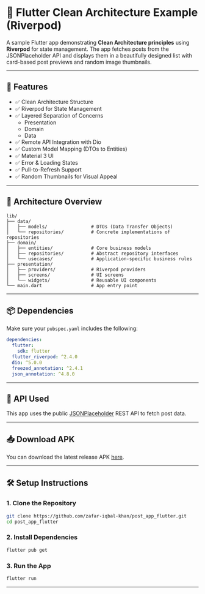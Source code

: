 # 📱 Flutter Clean Architecture Example (Riverpod)

A sample Flutter app demonstrating **Clean Architecture principles** using **Riverpod** for state management. The app fetches posts from the JSONPlaceholder API and displays them in a beautifully designed list with card-based post previews and random image thumbnails.

---

## 🚀 Features

- ✅ Clean Architecture Structure  
- ✅ Riverpod for State Management  
- ✅ Layered Separation of Concerns  
  - Presentation  
  - Domain  
  - Data  
- ✅ Remote API Integration with Dio  
- ✅ Custom Model Mapping (DTOs to Entities)  
- ✅ Material 3 UI  
- ✅ Error & Loading States  
- ✅ Pull-to-Refresh Support  
- ✅ Random Thumbnails for Visual Appeal  

---

## 🧠 Architecture Overview

```
lib/
├── data/
│   ├── models/                # DTOs (Data Transfer Objects)
│   └── repositories/          # Concrete implementations of repositories
├── domain/
│   ├── entities/              # Core business models
│   ├── repositories/          # Abstract repository interfaces
│   └── usecases/              # Application-specific business rules
├── presentation/
│   ├── providers/             # Riverpod providers
│   ├── screens/               # UI screens
│   └── widgets/               # Reusable UI components
└── main.dart                  # App entry point
```

---

## 📦 Dependencies

Make sure your `pubspec.yaml` includes the following:

```yaml
dependencies:
  flutter:
    sdk: flutter
  flutter_riverpod: ^2.4.0
  dio: ^5.0.0
  freezed_annotation: ^2.4.1
  json_annotation: ^4.8.0
```

---

## 🔗 API Used

This app uses the public [JSONPlaceholder](https://jsonplaceholder.typicode.com/) REST API to fetch post data.

---



## 📥 Download APK

You can download the latest release APK [here](https://github.com/zafar-iqbal-khan/post_app_flutter/release_apk/app-release.apk).

---


## 🛠 Setup Instructions

### 1. Clone the Repository

```bash
git clone https://github.com/zafar-iqbal-khan/post_app_flutter.git
cd post_app_flutter
```

### 2. Install Dependencies

```bash
flutter pub get
```

### 3. Run the App

```bash
flutter run
```

---


